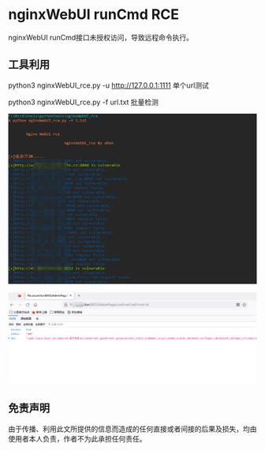 # nginxWebUI runCmd RCE
nginxWebUI runCmd接口未授权访问，导致远程命令执行。

## 工具利用

python3 nginxWebUI_rce.py -u http://127.0.0.1:1111 单个url测试

python3 nginxWebUI_rce.py -f url.txt 批量检测

![](./poc.jpg)

![](./exp.jpg)

## 免责声明

由于传播、利用此文所提供的信息而造成的任何直接或者间接的后果及损失，均由使用者本人负责，作者不为此承担任何责任。
